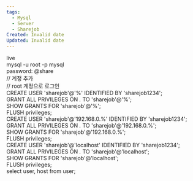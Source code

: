 ```yaml
---
tags:
  - Mysql
  - Server
  - Sharejob
Created: Invalid date
Updated: Invalid date
---
```

live  
mysql -u root -p mysql  
password: @share  
// 계정 추가  
// root 계정으로 로그인  
CREATE USER 'sharejob'@'%' IDENTIFIED BY 'sharejob1234';  
GRANT ALL PRIVILEGES ON *.* TO 'sharejob'@'%';  
SHOW GRANTS FOR 'sharejob'@'%';  
FLUSH privileges;  
CREATE USER 'sharejob'@'192.168.0.%' IDENTIFIED BY 'sharejob1234';  
GRANT ALL PRIVILEGES ON *.* TO 'sharejob'@'192.168.0.%';  
SHOW GRANTS FOR 'sharejob'@'192.168.0.%';  
FLUSH privileges;  
CREATE USER 'sharejob'@'localhost' IDENTIFIED BY 'sharejob1234';  
GRANT ALL PRIVILEGES ON *.* TO 'sharejob'@'localhost';  
SHOW GRANTS FOR 'sharejob'@'localhost';  
FLUSH privileges;  
select user, host from user;